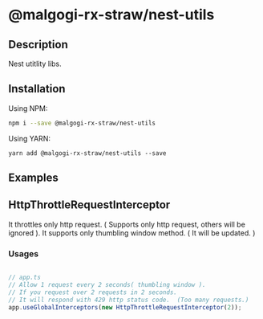 # @malgogi-rx-straw/nest-utils

## Description

Nest utitlity libs.


## Installation

Using NPM:

```bash
npm i --save @malgogi-rx-straw/nest-utils
```

Using YARN:
```
yarn add @malgogi-rx-straw/nest-utils --save
```

## Examples

## HttpThrottleRequestInterceptor

It throttles only http request. ( Supports only http request, others will be ignored ).
It supports only thumbling window method. ( It will be updated. )

### Usages
```typescript

// app.ts
// Allow 1 request every 2 seconds( thumbling window ).
// If you request over 2 requests in 2 seconds.
// It will respond with 429 http status code.  (Too many requests.)
app.useGlobalInterceptors(new HttpThrottleRequestInterceptor(2));
```
